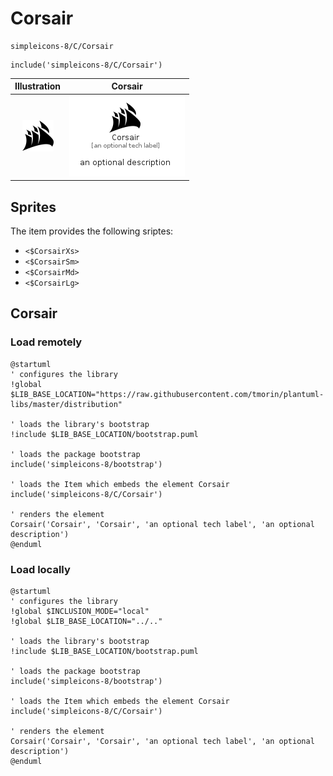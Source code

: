# Corsair


```text
simpleicons-8/C/Corsair
```

```text
include('simpleicons-8/C/Corsair')
```



| Illustration | Corsair |
| :---: | :---: |
| ![illustration for Illustration](../../simpleicons-8/C/Corsair.png) | ![illustration for Corsair](../../simpleicons-8/C/Corsair.Local.png) |



## Sprites
The item provides the following sriptes:

- `<$CorsairXs>`
- `<$CorsairSm>`
- `<$CorsairMd>`
- `<$CorsairLg>`





## Corsair

### Load remotely
```plantuml
@startuml
' configures the library
!global $LIB_BASE_LOCATION="https://raw.githubusercontent.com/tmorin/plantuml-libs/master/distribution"

' loads the library's bootstrap
!include $LIB_BASE_LOCATION/bootstrap.puml

' loads the package bootstrap
include('simpleicons-8/bootstrap')

' loads the Item which embeds the element Corsair
include('simpleicons-8/C/Corsair')

' renders the element
Corsair('Corsair', 'Corsair', 'an optional tech label', 'an optional description')
@enduml
```

### Load locally
```plantuml
@startuml
' configures the library
!global $INCLUSION_MODE="local"
!global $LIB_BASE_LOCATION="../.."

' loads the library's bootstrap
!include $LIB_BASE_LOCATION/bootstrap.puml

' loads the package bootstrap
include('simpleicons-8/bootstrap')

' loads the Item which embeds the element Corsair
include('simpleicons-8/C/Corsair')

' renders the element
Corsair('Corsair', 'Corsair', 'an optional tech label', 'an optional description')
@enduml
```

